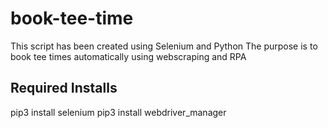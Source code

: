 # book-tee-time

This script has been created using Selenium and Python
The purpose is to book tee times automatically using webscraping and RPA

## Required Installs
pip3 install selenium
pip3 install webdriver_manager
